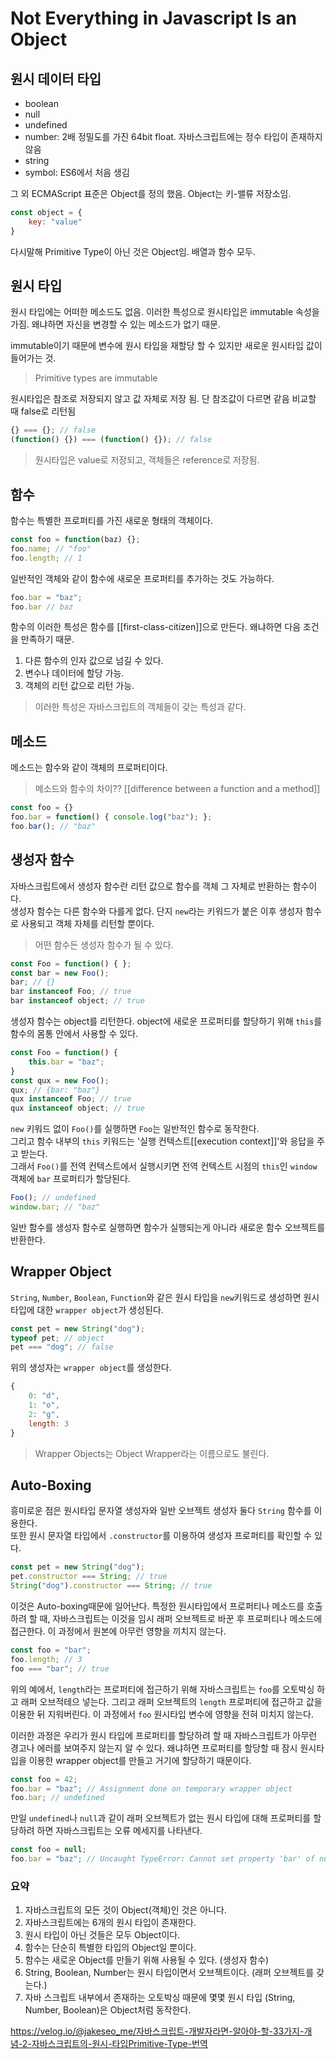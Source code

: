 # Not Everything in Javascript Is an Object

## 원시 데이터 타입

- boolean
- null
- undefined
- number: 2배 정밀도를 가진 64bit float. 자바스크립트에는 정수 타입이 존재하지 않음
- string
- symbol: ES6에서 처음 생김

그 외 ECMAScript 표준은 Object를 정의 했음. Object는 키-밸류 저장소임.

```javascript
const object = {
    key: "value"
}
```

다시말해 Primitive Type이 아닌 것은 Object임. 배열과 함수 모두.

## 원시 타입

원시 타입에는 어떠한 메소드도 없음. 이러한 특성으로 원시타입은 immutable 속성을 가짐. 왜냐하면 자신을 변경할 수 있는 메소드가 없기 때문.

immutable이기 때문에 변수에 원시 타입을 재할당 할 수 있지만 새로운 원시타입 값이 들어가는 것.

> Primitive types are immutable

원시타입은 참조로 저장되지 않고 값 자체로 저장 됨. 단 참조값이 다르면 같음 비교할 때 false로 리턴됨

```javascript
{} === {}; // false
(function() {}) === (function() {}); // false
```

> 원시타입은 value로 저장되고, 객체들은 reference로 저장됨.

## 함수

함수는 특별한 프로퍼티를 가진 새로운 형태의 객체이다.

```javascript
const foo = function(baz) {};
foo.name; // "foo"
foo.length; // 1
```

일반적인 객체와 같이 함수에 새로운 프로퍼티를 추가하는 것도 가능하다.

```javascript
foo.bar = "baz";
foo.bar // baz
```

함수의 이러한 특성은 함수를 [[first-class-citizen]]으로 만든다. 왜냐하면 다음 조건을 만족하기 때문.

1. 다른 함수의 인자 값으로 넘길 수 있다.
2. 변수나 데이터에 할당 가능.
3. 객체의 리턴 값으로 리턴 가능.

> 이러한 특성은 자바스크립트의 객체들이 갖는 특성과 같다.

## 메소드

메소드는 함수와 같이 객체의 프로퍼티이다.

> 메소드와 함수의 차이?? [[difference between a function and a method]]

```javascript
const foo = {}
foo.bar = function() { console.log("baz"); };
foo.bar(); // "baz"
```

## 생성자 함수

자바스크립트에서 생성자 함수란 리턴 값으로 함수를 객체 그 자체로 반환하는 함수이다.  
생성자 함수는 다른 함수와 다를게 없다. 단지 `new`라는 키워드가 붙은 이후 생성자 함수로 사용되고 객체 자체를 리턴할 뿐이다.

> 어떤 함수든 생성자 함수가 될 수 있다.

```javascript
const Foo = function() { };
const bar = new Foo();
bar; // {}
bar instanceof Foo; // true
bar instanceof object; // true
```

생성자 함수는 object를 리턴한다. object에 새로운 프로퍼티를 할당하기 위해 `this`를 함수의 몸통 안에서 사용할 수 있다.

```javascript
const Foo = function() {
    this.bar = "baz";
}
const qux = new Foo();
qux; // {bar: "baz"}
qux instanceof Foo; // true
qux instanceof object; // true
```

`new` 키워드 없이 `Foo()`를 실행하면 `Foo`는 일반적인 함수로 동작한다.  
그리고 함수 내부의 `this` 키워드는 '실행 컨텍스트[[execution context]]'와 응답을 주고 받는다.  
그래서 `Foo()`를 전역 컨텍스트에서 실행시키면 전역 컨텍스트 시점의 `this`인 `window` 객체에 `bar` 프로퍼티가 할당된다.

```javascript
Foo(); // undefined
window.bar; // "baz"
```

일반 함수를 생성자 함수로 실행하면 함수가 실행되는게 아니라 새로운 함수 오브젝트를 반환한다.

## Wrapper Object

`String`, `Number`, `Boolean`, `Function`와 같은 원시 타입을 `new`키워드로 생성하면 원시타입에 대한 `wrapper object`가 생성된다.

```javascript
const pet = new String("dog");
typeof pet; // object
pet === "dog"; // false
```

위의 생성자는 `wrapper object`를 생성한다.

```javascript
{
    0: "d",
    1: "o",
    2: "g",
    length: 3
}
```

> Wrapper Objects는 Object Wrapper라는 이름으로도 불린다.

## Auto-Boxing

흥미로운 점은 원시타입 문자열 생성자와 일반 오브젝트 생성자 둘다 `String` 함수를 이용한다.  
또한 원시 문자열 타입에서 `.constructor`를 이용하여 생성자 프로퍼티를 확인할 수 있다.

```javascript
const pet = new String("dog");
pet.constructor === String; // true
String("dog").constructor === String; // true
```

이것은 Auto-boxing때문에 일어난다. 특정한 원시타입에서 프로퍼티나 메소드를 호출하려 할 때, 자바스크립트는 이것을 임시 래퍼 오브젝트로 바꾼 후 프로퍼티나 메소드에 접근한다. 이 과정에서 원본에 아무런 영향을 끼치지 않는다.

```javascript
const foo = "bar";
foo.length; // 3
foo === "bar"; // true
```

위의 예에서, `length`라는 프로퍼티에 접근하기 위해 자바스크립트는 `foo`를 오토박싱 하고 래퍼 오브적테으 넣는다. 그리고 래퍼 오브젝트의 `length` 프로퍼티에 접근하고 값을 이용한 뒤 지워버린다. 이 과정에서 `foo` 원시타입 변수에 영향을 전혀 미치지 않는다.

이러한 과정은 우리가 원시 타입에 프로퍼티를 할당하려 할 때 자바스크립트가 아무런 경고나 에러를 보여주지 않는지 알 수 있다. 왜냐하면 프로퍼티를 할당할 때 잠시 원시타입을 이용한 wrapper object를 만들고 거기에 할당하기 때문이다.

```javascript
const foo = 42;
foo.bar = "baz"; // Assignment done on temporary wrapper object
foo.bar; // undefined
```

만일 `undefined`나 `null`과 같이 래퍼 오브젝트가 없는 원시 타입에 대해 프로퍼티를 할당하려 하면 자바스크립트는 오류 메세지를 나타낸다.

```javascript
const foo = null;
foo.bar = "baz"; // Uncaught TypeError: Cannot set property 'bar' of null
```

### 요약

1. 자바스크립트의 모든 것이 Object(객체)인 것은 아니다.
2. 자바스크립트에는 6개의 원시 타입이 존재한다.
3. 원시 타입이 아닌 것들은 모두 Object이다.
4. 함수는 단순히 특별한 타입의 Object일 뿐이다.
5. 함수는 새로운 Object를 만들기 위해 사용될 수 있다. (생성자 함수)
6. String, Boolean, Number는 원시 타입이면서 오브젝트이다. (래퍼 오브젝트를 갖는다.)
7. 자바 스크립트 내부에서 존재하는 오토박싱 때문에 몇몇 원시 타입 (String, Number, Boolean)은 Object처럼 동작한다.

<https://velog.io/@jakeseo_me/자바스크립트-개발자라면-알아야-할-33가지-개념-2-자바스크립트의-원시-타입Primitive-Type-번역>
